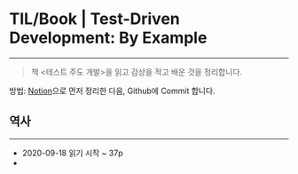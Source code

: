 # TIL/Book | Test-Driven Development: By Example

---

> 책 <테스트 주도 개발>을 읽고 감상을 적고 배운 것을 정리합니다.

방법: [Notion](https://www.notion.so/leeshkr/Test-Driven-Development-By-Example-f2c1afe5a99d43f09de2327591f36d57)으로 먼저 정리한 다음, Github에 Commit 합니다.

## 역사

---

- 2020-09-18 읽기 시작 ~ 37p
- 